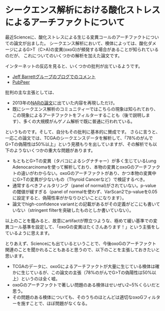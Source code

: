 # シークエンス解析における酸化ストレスによるアーチファクトについて

最近Scienceに、酸化ストレスによる生じる変異コールのアーチファクトについての論文が出ました。
シークエンス解析において、検体によっては、酸化ダメージによるG>T（C>A)の変異(oxoG)が頻発する場合があることが知られているのだが、
これについてのいくつかの解析を加えた論文です。

インターネットの反応を見ると、いくつかの批判が出ているようです。
- [Jeff Barrettグループのブログでのコメント](https://wp.sanger.ac.uk/barrettgroup/2017/02/19/when-is-a-variant-not-a-variant/#more-1403)
- [PubPeer](https://pubpeer.com/publications/5AFA59CE25824E23AD4994E67FBC17)

批判の主な主張としては、
- 2013年の[NARの論文](https://academic.oup.com/nar/article/41/6/e67/2902364/Discovery-and-characterization-of-artifactual)に出ていた内容を再現しただけ。
- 既にシークエンス解析のコミュニティーではこちらの現象は知られており、この現象によるアーチファクトをフィルターすることも（後で説明します）、多くの大規模がんゲノム解析で既に普通に行われている。


というものです。そして、自分もその批判に基本的に賛成です。
さらに言うと、一応この論文では、TCGAのシークエンスデータを解析して、「78%のがんでG>Tの偽陽性は50%以上」という見積もりを出していますが、その解析でも以下のようないくつかの重大な問題があります。
- もともとG>Tの変異（タバコによるシグナチャー）が多く生じているLung Adenocarcinomaを使って解析しており、本物の変異とoxoGのアーチファクトの違いがわからない。oxoGのアーチファクトがあり、かつ本物の変異中にG>Tの変異が少ないもの（Thyroid Cancerなど）で検証するべき。
- 通常するべきフィルタリング（panel of normal)がされていない。p-valueの閾値が緩すぎる（panel of normalを使わず、VarScan2でp-valueを0.05に設定すると、偽陽性率がかなりひどいことになります）。
- 論文でhigh-confidence variantとの記載があるがその定義がどこにも書いていない（stringent filterを突破したものとしか書いていない）。

以上のことを鑑みると、故意にartifactが際立つような、極めて緩い基準での変異コール基準を設定して、「oxoGの変異はたくさんあります！」という主張をしているように思えます。

とりあえず、Scienceにも出ているということで、今後oxoGのアーチファクト関連のことを聞かれることもあると思うので、以下のことを主張しておきたいと思います。
- TCGAのデータに、oxoGによるアーチファクトが大量に生じている検体は確かに生じているが、この論文の主張（78%のがんでG>Tの偽陽性は50%以上）というのは全く嘘。
- oxoGのアーチファクトで著しい問題のある検体はせいぜい2~5%くらいだと思う。
- その問題のある検体についても、そのうちのほとんどは適切なoxoGフィルターを施すことで、ほぼ問題がなくなる。



